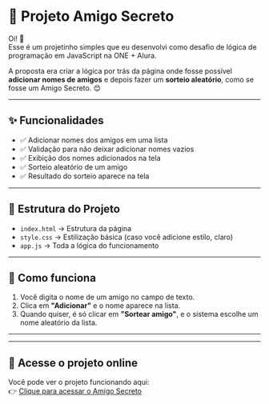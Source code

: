 # 🎁 Projeto Amigo Secreto

Oi! 👋  
Esse é um projetinho simples que eu desenvolvi como desafio de lógica de programação em JavaScript na ONE + Alura.

A proposta era criar a lógica por trás da página onde fosse possível **adicionar nomes de amigos** e depois fazer um **sorteio aleatório**, como se fosse um Amigo Secreto. 😊

---

## ✨ Funcionalidades

- ✅ Adicionar nomes dos amigos em uma lista
- ✅ Validação para não deixar adicionar nomes vazios
- ✅ Exibição dos nomes adicionados na tela
- ✅ Sorteio aleatório de um amigo
- ✅ Resultado do sorteio aparece na tela

---

## 📂 Estrutura do Projeto

- `index.html` → Estrutura da página
- `style.css` → Estilização básica (caso você adicione estilo, claro)
- `app.js` → Toda a lógica do funcionamento

---

## 📸 Como funciona

1. Você digita o nome de um amigo no campo de texto.
2. Clica em **"Adicionar"** e o nome aparece na lista.
3. Quando quiser, é só clicar em **"Sortear amigo"**, e o sistema escolhe um nome aleatório da lista.

---

---

## 🔗 Acesse o projeto online

Você pode ver o projeto funcionando aqui:  
👉 [Clique para acessar o Amigo Secreto]()
